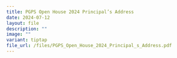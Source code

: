 ```yaml
---
title: PGPS Open House 2024 Principal’s Address
date: 2024-07-12
layout: file
description: ""
image: ""
variant: tiptap
file_url: /files/PGPS_Open_House_2024_Principal_s_Address.pdf
---
```

